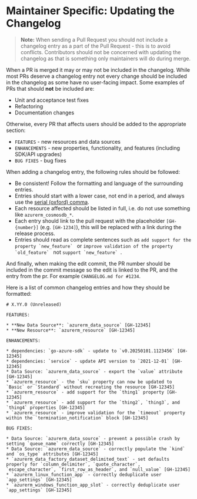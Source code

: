 # Maintainer Specific: Updating the Changelog

> **Note:** When sending a Pull Request you should not include a changelog entry as a part of the Pull Request - this is to avoid conflicts. Contributors should not be concerned with updating the changelog as that is something only maintainers will do during merge.

When a PR is merged it may or may not be included in the changelog. While most PRs deserve a changelog entry not every change should be included in the changelog as some have no user-facing impact. Some examples of PRs that should **not** be included are:

- Unit and acceptance test fixes
- Refactoring
- Documentation changes

Otherwise, every PR that affects users should be added to the appropriate section:

* `FEATURES` - new resources and data sources
* `ENHANCEMENTS` - new properties, functionality, and features (including SDK/API upgrades)
* `BUG FIXES` - bug fixes

When adding a changelog entry, the following rules should be followed:

* Be consistent! Follow the formatting and language of the surrounding entries.
* Entries should start with a lower case, not end in a period, and always use the [serial (oxford) comma](https://en.wikipedia.org/wiki/Serial_comma).
* Each resource affected should be listed in full, i.e. do not use something like `azurerm_cosmosdb_*`.
* Each entry should link to the pull request with the placeholder `[GH-{number}]` (e.g. `[GH-1234]`), this will be replaced with a link during the release process.
* Entries should read as complete sentences such as ``add support for the property `new_feature` `` or ``improve validation of the property `old_feature` `` not ``support `new_feature` ``.

And finally, when making the edit commit, the PR number should be included in the commit message so the edit is linked to the PR, and the entry from the pr. For example `CHANGELOG.md for #1234`.

Here is a list of common changelog entries and how they should be formatted:

```
# X.YY.0 (Unreleased)

FEATURES:

* **New Data Source**: `azurerm_data_source` [GH-12345]
* **New Resource**: `azurerm_resource` [GH-12345]

ENHANCEMENTS:

* dependencies: `go-azure-sdk` - update to `v0.20250101.1123456` [GH-12345]
* dependencies: `service` - update API version to `2021-12-01` [GH-12345]
* Data Source: `azurerm_data_source` - export the `value` attribute [GH-12345]
* `azurerm_resource` - the `sku` property can now be updated to `Basic` or `Standard` without recreating the resource [GH-12345]
* `azurerm_resource` - add support for the `thing1` property [GH-12345]
* `azurerm_resource` - add support for the `thing2`, `thing3`, and `thing4` properties [GH-12345]
* `azurerm_resource` - improve validation for the `timeout` property within the `termination_notification` block [GH-12345]

BUG FIXES:

* Data Source: `azurerm_data_source` - prevent a possible crash by setting `queue_name` correctly [GH-12345]
* Data Source: `azurerm_data_source` - correctly populate the `kind` and `os_type` attributes [GH-12345]
* `azurerm_data_factory_dataset_delimited_text` - set defaults properly for `column_delimiter`, `quote_character`, `escape_character`, `first_row_as_header`, and `null_value` [GH-12345]
* `azurerm_linux_function_app` - correctly deduplicate user `app_settings` [GH-12345]
* `azurerm_windows_function_app_slot` - correctly deduplicate user `app_settings` [GH-12345]
```
